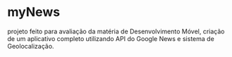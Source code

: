 # myNews
projeto feito para avaliação da matéria de Desenvolvimento Móvel, criação de um aplicativo completo utilizando API do Google News e sistema de Geolocalização.
